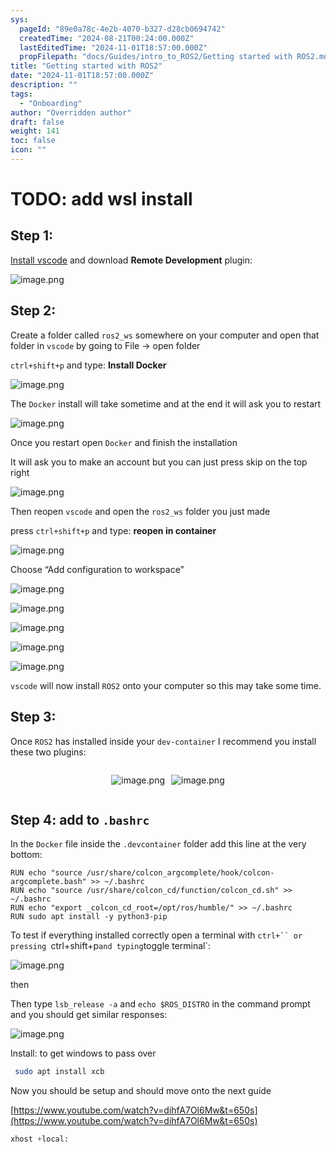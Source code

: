 ```yaml
---
sys:
  pageId: "89e0a78c-4e2b-4070-b327-d28cb0694742"
  createdTime: "2024-08-21T00:24:00.000Z"
  lastEditedTime: "2024-11-01T18:57:00.000Z"
  propFilepath: "docs/Guides/intro_to_ROS2/Getting started with ROS2.md"
title: "Getting started with ROS2"
date: "2024-11-01T18:57:00.000Z"
description: ""
tags:
  - "Onboarding"
author: "Overridden author"
draft: false
weight: 141
toc: false
icon: ""
---
```


# TODO: add wsl install

## Step 1:

[Install vscode](https://code.visualstudio.com/download) and download **Remote Development** plugin:

![image.png](https://prod-files-secure.s3.us-west-2.amazonaws.com/d518164a-d88e-44d1-a4ee-3adb3bd8bce0/efb52993-1881-4a40-b95e-6f020334f022/image.png?X-Amz-Algorithm=AWS4-HMAC-SHA256&X-Amz-Content-Sha256=UNSIGNED-PAYLOAD&X-Amz-Credential=ASIAZI2LB4662XAHH42Q%2F20250320%2Fus-west-2%2Fs3%2Faws4_request&X-Amz-Date=20250320T200859Z&X-Amz-Expires=3600&X-Amz-Security-Token=IQoJb3JpZ2luX2VjEDwaCXVzLXdlc3QtMiJGMEQCIBDUtoa8wTiLmcFjRjXykEzib%2B6MM%2B6HgQg1hmqsitj8AiAS9klzQihrziwgRTG3poDuMoyCQl2wVnRtZbeQ4%2BfNsSqIBAiV%2F%2F%2F%2F%2F%2F%2F%2F%2F%2F8BEAAaDDYzNzQyMzE4MzgwNSIM%2FNvKyz8bd%2BELC9WKKtwDCeomjykyrmGjfqCEpVEkAE%2BBNbcQAXIa%2Bnk2PqbzdpyppfY9RLaHWBybGEyWk3xhR%2BnTgMF5nS0YM4N5kkNxyYVhS1DvdTeB%2FtSlA5JImOh1O6mDOxylT18SwN0pCXsmiMRFcRib2B%2FPPwuk1Y3bRPG2h4kCU7m4UxTJiG04MhAK9KdIRr%2BVDh1%2F1s5CrFyaPnc0TUBDxWKf9AQmohl6cGbb%2F46%2BbHPe9%2B%2FKMg6g%2FpZJ9MR9NyuKQcF3mEc7PuHagG1if2TlzwfZk6Eb0xbeVXf5vJAk%2FcHT%2FzftqsRyPGUkwKpRkHCBSF7MpsG%2Bo5FcKvcvil0oynTnJ2brEjek21Cd2zNhAmKrG%2FIs8MCxQLXcWJLbftlvAPI894ZqmY6YlfEHgNt5002jgCp3W88bSITUerL6ESucKsIwB754%2F%2FHyqYSbOeImoH5g1CLyemhIry0ReIQhNbKSKhorpN6jdahupL7N%2FAQTvOprTFZv0jLc5QVfWFkEFNEeMPnp08He7ebH8hQLbhyh8DLSJx4U7EZZY8njus%2BHr2aBm8QJ4OjnBjjRHfSFlC6yzBDpIHWrUnKppf7e4pzSA4t5mMD22DX1XlYUI%2BPJJuqqM5Fbxa1%2BrXIToxV2LEMO%2FSowj%2BXxvgY6pgE%2B5wyaXaP2u1pXjBZgEz%2B4lb9Synzbu%2FXFq4V52wnur%2BZer2ZAerBRup0db2n2WPcIVymlZLkViOoDdaEMcaYAsY8d6wnrMltrYeUuGSbQmRWJC0SSz%2BrGzEQ8zdLyI5OhTf5Ki5i46lzLxbh2XvMZfkjHClCzwxeXYu%2BC5NLezo8EvqArBhYDOzorqnEpo9dlGhoX%2F%2BlcPqfLwtI0QBbCdQxhM7rE&X-Amz-Signature=f620a10dce12629039c99b95540b0a825aa16f064995fb1d750ba0f7878e6ced&X-Amz-SignedHeaders=host&x-id=GetObject)

## Step 2:

Create a folder called `ros2_ws` somewhere on your computer and open that folder in `vscode` by going to File → open folder 

`ctrl+shift+p` and type: **Install Docker**

![image.png](https://prod-files-secure.s3.us-west-2.amazonaws.com/d518164a-d88e-44d1-a4ee-3adb3bd8bce0/2269dc0e-1cd5-47ff-bceb-c04ad9b2eab0/image.png?X-Amz-Algorithm=AWS4-HMAC-SHA256&X-Amz-Content-Sha256=UNSIGNED-PAYLOAD&X-Amz-Credential=ASIAZI2LB4662XAHH42Q%2F20250320%2Fus-west-2%2Fs3%2Faws4_request&X-Amz-Date=20250320T200859Z&X-Amz-Expires=3600&X-Amz-Security-Token=IQoJb3JpZ2luX2VjEDwaCXVzLXdlc3QtMiJGMEQCIBDUtoa8wTiLmcFjRjXykEzib%2B6MM%2B6HgQg1hmqsitj8AiAS9klzQihrziwgRTG3poDuMoyCQl2wVnRtZbeQ4%2BfNsSqIBAiV%2F%2F%2F%2F%2F%2F%2F%2F%2F%2F8BEAAaDDYzNzQyMzE4MzgwNSIM%2FNvKyz8bd%2BELC9WKKtwDCeomjykyrmGjfqCEpVEkAE%2BBNbcQAXIa%2Bnk2PqbzdpyppfY9RLaHWBybGEyWk3xhR%2BnTgMF5nS0YM4N5kkNxyYVhS1DvdTeB%2FtSlA5JImOh1O6mDOxylT18SwN0pCXsmiMRFcRib2B%2FPPwuk1Y3bRPG2h4kCU7m4UxTJiG04MhAK9KdIRr%2BVDh1%2F1s5CrFyaPnc0TUBDxWKf9AQmohl6cGbb%2F46%2BbHPe9%2B%2FKMg6g%2FpZJ9MR9NyuKQcF3mEc7PuHagG1if2TlzwfZk6Eb0xbeVXf5vJAk%2FcHT%2FzftqsRyPGUkwKpRkHCBSF7MpsG%2Bo5FcKvcvil0oynTnJ2brEjek21Cd2zNhAmKrG%2FIs8MCxQLXcWJLbftlvAPI894ZqmY6YlfEHgNt5002jgCp3W88bSITUerL6ESucKsIwB754%2F%2FHyqYSbOeImoH5g1CLyemhIry0ReIQhNbKSKhorpN6jdahupL7N%2FAQTvOprTFZv0jLc5QVfWFkEFNEeMPnp08He7ebH8hQLbhyh8DLSJx4U7EZZY8njus%2BHr2aBm8QJ4OjnBjjRHfSFlC6yzBDpIHWrUnKppf7e4pzSA4t5mMD22DX1XlYUI%2BPJJuqqM5Fbxa1%2BrXIToxV2LEMO%2FSowj%2BXxvgY6pgE%2B5wyaXaP2u1pXjBZgEz%2B4lb9Synzbu%2FXFq4V52wnur%2BZer2ZAerBRup0db2n2WPcIVymlZLkViOoDdaEMcaYAsY8d6wnrMltrYeUuGSbQmRWJC0SSz%2BrGzEQ8zdLyI5OhTf5Ki5i46lzLxbh2XvMZfkjHClCzwxeXYu%2BC5NLezo8EvqArBhYDOzorqnEpo9dlGhoX%2F%2BlcPqfLwtI0QBbCdQxhM7rE&X-Amz-Signature=8f2410a5e6a468e18d5b7be5b4a4dd66851f84721d2534089a38a74860ab03a3&X-Amz-SignedHeaders=host&x-id=GetObject)

The `Docker` install will take sometime and at the end it will ask you to restart

![image.png](https://prod-files-secure.s3.us-west-2.amazonaws.com/d518164a-d88e-44d1-a4ee-3adb3bd8bce0/ed233f78-be33-4b1f-b89c-9c346c0e961e/image.png?X-Amz-Algorithm=AWS4-HMAC-SHA256&X-Amz-Content-Sha256=UNSIGNED-PAYLOAD&X-Amz-Credential=ASIAZI2LB4662XAHH42Q%2F20250320%2Fus-west-2%2Fs3%2Faws4_request&X-Amz-Date=20250320T200859Z&X-Amz-Expires=3600&X-Amz-Security-Token=IQoJb3JpZ2luX2VjEDwaCXVzLXdlc3QtMiJGMEQCIBDUtoa8wTiLmcFjRjXykEzib%2B6MM%2B6HgQg1hmqsitj8AiAS9klzQihrziwgRTG3poDuMoyCQl2wVnRtZbeQ4%2BfNsSqIBAiV%2F%2F%2F%2F%2F%2F%2F%2F%2F%2F8BEAAaDDYzNzQyMzE4MzgwNSIM%2FNvKyz8bd%2BELC9WKKtwDCeomjykyrmGjfqCEpVEkAE%2BBNbcQAXIa%2Bnk2PqbzdpyppfY9RLaHWBybGEyWk3xhR%2BnTgMF5nS0YM4N5kkNxyYVhS1DvdTeB%2FtSlA5JImOh1O6mDOxylT18SwN0pCXsmiMRFcRib2B%2FPPwuk1Y3bRPG2h4kCU7m4UxTJiG04MhAK9KdIRr%2BVDh1%2F1s5CrFyaPnc0TUBDxWKf9AQmohl6cGbb%2F46%2BbHPe9%2B%2FKMg6g%2FpZJ9MR9NyuKQcF3mEc7PuHagG1if2TlzwfZk6Eb0xbeVXf5vJAk%2FcHT%2FzftqsRyPGUkwKpRkHCBSF7MpsG%2Bo5FcKvcvil0oynTnJ2brEjek21Cd2zNhAmKrG%2FIs8MCxQLXcWJLbftlvAPI894ZqmY6YlfEHgNt5002jgCp3W88bSITUerL6ESucKsIwB754%2F%2FHyqYSbOeImoH5g1CLyemhIry0ReIQhNbKSKhorpN6jdahupL7N%2FAQTvOprTFZv0jLc5QVfWFkEFNEeMPnp08He7ebH8hQLbhyh8DLSJx4U7EZZY8njus%2BHr2aBm8QJ4OjnBjjRHfSFlC6yzBDpIHWrUnKppf7e4pzSA4t5mMD22DX1XlYUI%2BPJJuqqM5Fbxa1%2BrXIToxV2LEMO%2FSowj%2BXxvgY6pgE%2B5wyaXaP2u1pXjBZgEz%2B4lb9Synzbu%2FXFq4V52wnur%2BZer2ZAerBRup0db2n2WPcIVymlZLkViOoDdaEMcaYAsY8d6wnrMltrYeUuGSbQmRWJC0SSz%2BrGzEQ8zdLyI5OhTf5Ki5i46lzLxbh2XvMZfkjHClCzwxeXYu%2BC5NLezo8EvqArBhYDOzorqnEpo9dlGhoX%2F%2BlcPqfLwtI0QBbCdQxhM7rE&X-Amz-Signature=17236cadb9275043a953c7a164eeef6f2ef2b85b2251dcd6dd29c7cddceeabdd&X-Amz-SignedHeaders=host&x-id=GetObject)

Once you restart open `Docker` and finish the installation

It will ask you to make an account but you can just press skip on the top right

![image.png](https://prod-files-secure.s3.us-west-2.amazonaws.com/d518164a-d88e-44d1-a4ee-3adb3bd8bce0/21010ad9-1659-4fd9-9f59-9932a09b2a3d/image.png?X-Amz-Algorithm=AWS4-HMAC-SHA256&X-Amz-Content-Sha256=UNSIGNED-PAYLOAD&X-Amz-Credential=ASIAZI2LB4662XAHH42Q%2F20250320%2Fus-west-2%2Fs3%2Faws4_request&X-Amz-Date=20250320T200859Z&X-Amz-Expires=3600&X-Amz-Security-Token=IQoJb3JpZ2luX2VjEDwaCXVzLXdlc3QtMiJGMEQCIBDUtoa8wTiLmcFjRjXykEzib%2B6MM%2B6HgQg1hmqsitj8AiAS9klzQihrziwgRTG3poDuMoyCQl2wVnRtZbeQ4%2BfNsSqIBAiV%2F%2F%2F%2F%2F%2F%2F%2F%2F%2F8BEAAaDDYzNzQyMzE4MzgwNSIM%2FNvKyz8bd%2BELC9WKKtwDCeomjykyrmGjfqCEpVEkAE%2BBNbcQAXIa%2Bnk2PqbzdpyppfY9RLaHWBybGEyWk3xhR%2BnTgMF5nS0YM4N5kkNxyYVhS1DvdTeB%2FtSlA5JImOh1O6mDOxylT18SwN0pCXsmiMRFcRib2B%2FPPwuk1Y3bRPG2h4kCU7m4UxTJiG04MhAK9KdIRr%2BVDh1%2F1s5CrFyaPnc0TUBDxWKf9AQmohl6cGbb%2F46%2BbHPe9%2B%2FKMg6g%2FpZJ9MR9NyuKQcF3mEc7PuHagG1if2TlzwfZk6Eb0xbeVXf5vJAk%2FcHT%2FzftqsRyPGUkwKpRkHCBSF7MpsG%2Bo5FcKvcvil0oynTnJ2brEjek21Cd2zNhAmKrG%2FIs8MCxQLXcWJLbftlvAPI894ZqmY6YlfEHgNt5002jgCp3W88bSITUerL6ESucKsIwB754%2F%2FHyqYSbOeImoH5g1CLyemhIry0ReIQhNbKSKhorpN6jdahupL7N%2FAQTvOprTFZv0jLc5QVfWFkEFNEeMPnp08He7ebH8hQLbhyh8DLSJx4U7EZZY8njus%2BHr2aBm8QJ4OjnBjjRHfSFlC6yzBDpIHWrUnKppf7e4pzSA4t5mMD22DX1XlYUI%2BPJJuqqM5Fbxa1%2BrXIToxV2LEMO%2FSowj%2BXxvgY6pgE%2B5wyaXaP2u1pXjBZgEz%2B4lb9Synzbu%2FXFq4V52wnur%2BZer2ZAerBRup0db2n2WPcIVymlZLkViOoDdaEMcaYAsY8d6wnrMltrYeUuGSbQmRWJC0SSz%2BrGzEQ8zdLyI5OhTf5Ki5i46lzLxbh2XvMZfkjHClCzwxeXYu%2BC5NLezo8EvqArBhYDOzorqnEpo9dlGhoX%2F%2BlcPqfLwtI0QBbCdQxhM7rE&X-Amz-Signature=71d1a7bf67c538f9b040b962d518f6d29f7b8c9f970db59567030f7e51ea9452&X-Amz-SignedHeaders=host&x-id=GetObject)

Then reopen `vscode` and open the `ros2_ws` folder you just made

press `ctrl+shift+p` and type: **reopen in container**

![image.png](https://prod-files-secure.s3.us-west-2.amazonaws.com/d518164a-d88e-44d1-a4ee-3adb3bd8bce0/4e93b8c2-41ad-488c-8095-c74205196118/image.png?X-Amz-Algorithm=AWS4-HMAC-SHA256&X-Amz-Content-Sha256=UNSIGNED-PAYLOAD&X-Amz-Credential=ASIAZI2LB4662XAHH42Q%2F20250320%2Fus-west-2%2Fs3%2Faws4_request&X-Amz-Date=20250320T200859Z&X-Amz-Expires=3600&X-Amz-Security-Token=IQoJb3JpZ2luX2VjEDwaCXVzLXdlc3QtMiJGMEQCIBDUtoa8wTiLmcFjRjXykEzib%2B6MM%2B6HgQg1hmqsitj8AiAS9klzQihrziwgRTG3poDuMoyCQl2wVnRtZbeQ4%2BfNsSqIBAiV%2F%2F%2F%2F%2F%2F%2F%2F%2F%2F8BEAAaDDYzNzQyMzE4MzgwNSIM%2FNvKyz8bd%2BELC9WKKtwDCeomjykyrmGjfqCEpVEkAE%2BBNbcQAXIa%2Bnk2PqbzdpyppfY9RLaHWBybGEyWk3xhR%2BnTgMF5nS0YM4N5kkNxyYVhS1DvdTeB%2FtSlA5JImOh1O6mDOxylT18SwN0pCXsmiMRFcRib2B%2FPPwuk1Y3bRPG2h4kCU7m4UxTJiG04MhAK9KdIRr%2BVDh1%2F1s5CrFyaPnc0TUBDxWKf9AQmohl6cGbb%2F46%2BbHPe9%2B%2FKMg6g%2FpZJ9MR9NyuKQcF3mEc7PuHagG1if2TlzwfZk6Eb0xbeVXf5vJAk%2FcHT%2FzftqsRyPGUkwKpRkHCBSF7MpsG%2Bo5FcKvcvil0oynTnJ2brEjek21Cd2zNhAmKrG%2FIs8MCxQLXcWJLbftlvAPI894ZqmY6YlfEHgNt5002jgCp3W88bSITUerL6ESucKsIwB754%2F%2FHyqYSbOeImoH5g1CLyemhIry0ReIQhNbKSKhorpN6jdahupL7N%2FAQTvOprTFZv0jLc5QVfWFkEFNEeMPnp08He7ebH8hQLbhyh8DLSJx4U7EZZY8njus%2BHr2aBm8QJ4OjnBjjRHfSFlC6yzBDpIHWrUnKppf7e4pzSA4t5mMD22DX1XlYUI%2BPJJuqqM5Fbxa1%2BrXIToxV2LEMO%2FSowj%2BXxvgY6pgE%2B5wyaXaP2u1pXjBZgEz%2B4lb9Synzbu%2FXFq4V52wnur%2BZer2ZAerBRup0db2n2WPcIVymlZLkViOoDdaEMcaYAsY8d6wnrMltrYeUuGSbQmRWJC0SSz%2BrGzEQ8zdLyI5OhTf5Ki5i46lzLxbh2XvMZfkjHClCzwxeXYu%2BC5NLezo8EvqArBhYDOzorqnEpo9dlGhoX%2F%2BlcPqfLwtI0QBbCdQxhM7rE&X-Amz-Signature=78ba16f6988732339ac50c2e616712f8fdcbe841469b3a5bddabd4d8f003697f&X-Amz-SignedHeaders=host&x-id=GetObject)

Choose “Add configuration to workspace”

![image.png](https://prod-files-secure.s3.us-west-2.amazonaws.com/d518164a-d88e-44d1-a4ee-3adb3bd8bce0/9560b282-5060-4989-ba37-97e7b2c22476/image.png?X-Amz-Algorithm=AWS4-HMAC-SHA256&X-Amz-Content-Sha256=UNSIGNED-PAYLOAD&X-Amz-Credential=ASIAZI2LB4662XAHH42Q%2F20250320%2Fus-west-2%2Fs3%2Faws4_request&X-Amz-Date=20250320T200859Z&X-Amz-Expires=3600&X-Amz-Security-Token=IQoJb3JpZ2luX2VjEDwaCXVzLXdlc3QtMiJGMEQCIBDUtoa8wTiLmcFjRjXykEzib%2B6MM%2B6HgQg1hmqsitj8AiAS9klzQihrziwgRTG3poDuMoyCQl2wVnRtZbeQ4%2BfNsSqIBAiV%2F%2F%2F%2F%2F%2F%2F%2F%2F%2F8BEAAaDDYzNzQyMzE4MzgwNSIM%2FNvKyz8bd%2BELC9WKKtwDCeomjykyrmGjfqCEpVEkAE%2BBNbcQAXIa%2Bnk2PqbzdpyppfY9RLaHWBybGEyWk3xhR%2BnTgMF5nS0YM4N5kkNxyYVhS1DvdTeB%2FtSlA5JImOh1O6mDOxylT18SwN0pCXsmiMRFcRib2B%2FPPwuk1Y3bRPG2h4kCU7m4UxTJiG04MhAK9KdIRr%2BVDh1%2F1s5CrFyaPnc0TUBDxWKf9AQmohl6cGbb%2F46%2BbHPe9%2B%2FKMg6g%2FpZJ9MR9NyuKQcF3mEc7PuHagG1if2TlzwfZk6Eb0xbeVXf5vJAk%2FcHT%2FzftqsRyPGUkwKpRkHCBSF7MpsG%2Bo5FcKvcvil0oynTnJ2brEjek21Cd2zNhAmKrG%2FIs8MCxQLXcWJLbftlvAPI894ZqmY6YlfEHgNt5002jgCp3W88bSITUerL6ESucKsIwB754%2F%2FHyqYSbOeImoH5g1CLyemhIry0ReIQhNbKSKhorpN6jdahupL7N%2FAQTvOprTFZv0jLc5QVfWFkEFNEeMPnp08He7ebH8hQLbhyh8DLSJx4U7EZZY8njus%2BHr2aBm8QJ4OjnBjjRHfSFlC6yzBDpIHWrUnKppf7e4pzSA4t5mMD22DX1XlYUI%2BPJJuqqM5Fbxa1%2BrXIToxV2LEMO%2FSowj%2BXxvgY6pgE%2B5wyaXaP2u1pXjBZgEz%2B4lb9Synzbu%2FXFq4V52wnur%2BZer2ZAerBRup0db2n2WPcIVymlZLkViOoDdaEMcaYAsY8d6wnrMltrYeUuGSbQmRWJC0SSz%2BrGzEQ8zdLyI5OhTf5Ki5i46lzLxbh2XvMZfkjHClCzwxeXYu%2BC5NLezo8EvqArBhYDOzorqnEpo9dlGhoX%2F%2BlcPqfLwtI0QBbCdQxhM7rE&X-Amz-Signature=4e4f75b55fa7300c0f6ddb567ac7d57e740448a29ba51caf6d72f9f59cc834c9&X-Amz-SignedHeaders=host&x-id=GetObject)

![image.png](https://prod-files-secure.s3.us-west-2.amazonaws.com/d518164a-d88e-44d1-a4ee-3adb3bd8bce0/2ee63f81-886b-48e8-a553-dc6e5eac99e4/image.png?X-Amz-Algorithm=AWS4-HMAC-SHA256&X-Amz-Content-Sha256=UNSIGNED-PAYLOAD&X-Amz-Credential=ASIAZI2LB4662XAHH42Q%2F20250320%2Fus-west-2%2Fs3%2Faws4_request&X-Amz-Date=20250320T200859Z&X-Amz-Expires=3600&X-Amz-Security-Token=IQoJb3JpZ2luX2VjEDwaCXVzLXdlc3QtMiJGMEQCIBDUtoa8wTiLmcFjRjXykEzib%2B6MM%2B6HgQg1hmqsitj8AiAS9klzQihrziwgRTG3poDuMoyCQl2wVnRtZbeQ4%2BfNsSqIBAiV%2F%2F%2F%2F%2F%2F%2F%2F%2F%2F8BEAAaDDYzNzQyMzE4MzgwNSIM%2FNvKyz8bd%2BELC9WKKtwDCeomjykyrmGjfqCEpVEkAE%2BBNbcQAXIa%2Bnk2PqbzdpyppfY9RLaHWBybGEyWk3xhR%2BnTgMF5nS0YM4N5kkNxyYVhS1DvdTeB%2FtSlA5JImOh1O6mDOxylT18SwN0pCXsmiMRFcRib2B%2FPPwuk1Y3bRPG2h4kCU7m4UxTJiG04MhAK9KdIRr%2BVDh1%2F1s5CrFyaPnc0TUBDxWKf9AQmohl6cGbb%2F46%2BbHPe9%2B%2FKMg6g%2FpZJ9MR9NyuKQcF3mEc7PuHagG1if2TlzwfZk6Eb0xbeVXf5vJAk%2FcHT%2FzftqsRyPGUkwKpRkHCBSF7MpsG%2Bo5FcKvcvil0oynTnJ2brEjek21Cd2zNhAmKrG%2FIs8MCxQLXcWJLbftlvAPI894ZqmY6YlfEHgNt5002jgCp3W88bSITUerL6ESucKsIwB754%2F%2FHyqYSbOeImoH5g1CLyemhIry0ReIQhNbKSKhorpN6jdahupL7N%2FAQTvOprTFZv0jLc5QVfWFkEFNEeMPnp08He7ebH8hQLbhyh8DLSJx4U7EZZY8njus%2BHr2aBm8QJ4OjnBjjRHfSFlC6yzBDpIHWrUnKppf7e4pzSA4t5mMD22DX1XlYUI%2BPJJuqqM5Fbxa1%2BrXIToxV2LEMO%2FSowj%2BXxvgY6pgE%2B5wyaXaP2u1pXjBZgEz%2B4lb9Synzbu%2FXFq4V52wnur%2BZer2ZAerBRup0db2n2WPcIVymlZLkViOoDdaEMcaYAsY8d6wnrMltrYeUuGSbQmRWJC0SSz%2BrGzEQ8zdLyI5OhTf5Ki5i46lzLxbh2XvMZfkjHClCzwxeXYu%2BC5NLezo8EvqArBhYDOzorqnEpo9dlGhoX%2F%2BlcPqfLwtI0QBbCdQxhM7rE&X-Amz-Signature=8c6f2416ab3da65d79708d1830cd627e195eff6074979c0d43835f3d75afe344&X-Amz-SignedHeaders=host&x-id=GetObject)

![image.png](https://prod-files-secure.s3.us-west-2.amazonaws.com/d518164a-d88e-44d1-a4ee-3adb3bd8bce0/ae1580b2-b048-407e-aed9-b584224a7a04/image.png?X-Amz-Algorithm=AWS4-HMAC-SHA256&X-Amz-Content-Sha256=UNSIGNED-PAYLOAD&X-Amz-Credential=ASIAZI2LB4662XAHH42Q%2F20250320%2Fus-west-2%2Fs3%2Faws4_request&X-Amz-Date=20250320T200859Z&X-Amz-Expires=3600&X-Amz-Security-Token=IQoJb3JpZ2luX2VjEDwaCXVzLXdlc3QtMiJGMEQCIBDUtoa8wTiLmcFjRjXykEzib%2B6MM%2B6HgQg1hmqsitj8AiAS9klzQihrziwgRTG3poDuMoyCQl2wVnRtZbeQ4%2BfNsSqIBAiV%2F%2F%2F%2F%2F%2F%2F%2F%2F%2F8BEAAaDDYzNzQyMzE4MzgwNSIM%2FNvKyz8bd%2BELC9WKKtwDCeomjykyrmGjfqCEpVEkAE%2BBNbcQAXIa%2Bnk2PqbzdpyppfY9RLaHWBybGEyWk3xhR%2BnTgMF5nS0YM4N5kkNxyYVhS1DvdTeB%2FtSlA5JImOh1O6mDOxylT18SwN0pCXsmiMRFcRib2B%2FPPwuk1Y3bRPG2h4kCU7m4UxTJiG04MhAK9KdIRr%2BVDh1%2F1s5CrFyaPnc0TUBDxWKf9AQmohl6cGbb%2F46%2BbHPe9%2B%2FKMg6g%2FpZJ9MR9NyuKQcF3mEc7PuHagG1if2TlzwfZk6Eb0xbeVXf5vJAk%2FcHT%2FzftqsRyPGUkwKpRkHCBSF7MpsG%2Bo5FcKvcvil0oynTnJ2brEjek21Cd2zNhAmKrG%2FIs8MCxQLXcWJLbftlvAPI894ZqmY6YlfEHgNt5002jgCp3W88bSITUerL6ESucKsIwB754%2F%2FHyqYSbOeImoH5g1CLyemhIry0ReIQhNbKSKhorpN6jdahupL7N%2FAQTvOprTFZv0jLc5QVfWFkEFNEeMPnp08He7ebH8hQLbhyh8DLSJx4U7EZZY8njus%2BHr2aBm8QJ4OjnBjjRHfSFlC6yzBDpIHWrUnKppf7e4pzSA4t5mMD22DX1XlYUI%2BPJJuqqM5Fbxa1%2BrXIToxV2LEMO%2FSowj%2BXxvgY6pgE%2B5wyaXaP2u1pXjBZgEz%2B4lb9Synzbu%2FXFq4V52wnur%2BZer2ZAerBRup0db2n2WPcIVymlZLkViOoDdaEMcaYAsY8d6wnrMltrYeUuGSbQmRWJC0SSz%2BrGzEQ8zdLyI5OhTf5Ki5i46lzLxbh2XvMZfkjHClCzwxeXYu%2BC5NLezo8EvqArBhYDOzorqnEpo9dlGhoX%2F%2BlcPqfLwtI0QBbCdQxhM7rE&X-Amz-Signature=8f50ded5c774b55c96d35a276576f7c5325be1a8743defe0f4ac6f3ba45b83aa&X-Amz-SignedHeaders=host&x-id=GetObject)

![image.png](https://prod-files-secure.s3.us-west-2.amazonaws.com/d518164a-d88e-44d1-a4ee-3adb3bd8bce0/53255b28-f75e-430f-b9e3-c0ac8577e42b/image.png?X-Amz-Algorithm=AWS4-HMAC-SHA256&X-Amz-Content-Sha256=UNSIGNED-PAYLOAD&X-Amz-Credential=ASIAZI2LB4662XAHH42Q%2F20250320%2Fus-west-2%2Fs3%2Faws4_request&X-Amz-Date=20250320T200859Z&X-Amz-Expires=3600&X-Amz-Security-Token=IQoJb3JpZ2luX2VjEDwaCXVzLXdlc3QtMiJGMEQCIBDUtoa8wTiLmcFjRjXykEzib%2B6MM%2B6HgQg1hmqsitj8AiAS9klzQihrziwgRTG3poDuMoyCQl2wVnRtZbeQ4%2BfNsSqIBAiV%2F%2F%2F%2F%2F%2F%2F%2F%2F%2F8BEAAaDDYzNzQyMzE4MzgwNSIM%2FNvKyz8bd%2BELC9WKKtwDCeomjykyrmGjfqCEpVEkAE%2BBNbcQAXIa%2Bnk2PqbzdpyppfY9RLaHWBybGEyWk3xhR%2BnTgMF5nS0YM4N5kkNxyYVhS1DvdTeB%2FtSlA5JImOh1O6mDOxylT18SwN0pCXsmiMRFcRib2B%2FPPwuk1Y3bRPG2h4kCU7m4UxTJiG04MhAK9KdIRr%2BVDh1%2F1s5CrFyaPnc0TUBDxWKf9AQmohl6cGbb%2F46%2BbHPe9%2B%2FKMg6g%2FpZJ9MR9NyuKQcF3mEc7PuHagG1if2TlzwfZk6Eb0xbeVXf5vJAk%2FcHT%2FzftqsRyPGUkwKpRkHCBSF7MpsG%2Bo5FcKvcvil0oynTnJ2brEjek21Cd2zNhAmKrG%2FIs8MCxQLXcWJLbftlvAPI894ZqmY6YlfEHgNt5002jgCp3W88bSITUerL6ESucKsIwB754%2F%2FHyqYSbOeImoH5g1CLyemhIry0ReIQhNbKSKhorpN6jdahupL7N%2FAQTvOprTFZv0jLc5QVfWFkEFNEeMPnp08He7ebH8hQLbhyh8DLSJx4U7EZZY8njus%2BHr2aBm8QJ4OjnBjjRHfSFlC6yzBDpIHWrUnKppf7e4pzSA4t5mMD22DX1XlYUI%2BPJJuqqM5Fbxa1%2BrXIToxV2LEMO%2FSowj%2BXxvgY6pgE%2B5wyaXaP2u1pXjBZgEz%2B4lb9Synzbu%2FXFq4V52wnur%2BZer2ZAerBRup0db2n2WPcIVymlZLkViOoDdaEMcaYAsY8d6wnrMltrYeUuGSbQmRWJC0SSz%2BrGzEQ8zdLyI5OhTf5Ki5i46lzLxbh2XvMZfkjHClCzwxeXYu%2BC5NLezo8EvqArBhYDOzorqnEpo9dlGhoX%2F%2BlcPqfLwtI0QBbCdQxhM7rE&X-Amz-Signature=0686996eb5ef4f9547406a52f0d6ca922b522bf370d81630fbccf592e16d09ea&X-Amz-SignedHeaders=host&x-id=GetObject)

![image.png](https://prod-files-secure.s3.us-west-2.amazonaws.com/d518164a-d88e-44d1-a4ee-3adb3bd8bce0/7c562767-5af9-4ffb-97d1-327bcdf4ee00/image.png?X-Amz-Algorithm=AWS4-HMAC-SHA256&X-Amz-Content-Sha256=UNSIGNED-PAYLOAD&X-Amz-Credential=ASIAZI2LB4662XAHH42Q%2F20250320%2Fus-west-2%2Fs3%2Faws4_request&X-Amz-Date=20250320T200859Z&X-Amz-Expires=3600&X-Amz-Security-Token=IQoJb3JpZ2luX2VjEDwaCXVzLXdlc3QtMiJGMEQCIBDUtoa8wTiLmcFjRjXykEzib%2B6MM%2B6HgQg1hmqsitj8AiAS9klzQihrziwgRTG3poDuMoyCQl2wVnRtZbeQ4%2BfNsSqIBAiV%2F%2F%2F%2F%2F%2F%2F%2F%2F%2F8BEAAaDDYzNzQyMzE4MzgwNSIM%2FNvKyz8bd%2BELC9WKKtwDCeomjykyrmGjfqCEpVEkAE%2BBNbcQAXIa%2Bnk2PqbzdpyppfY9RLaHWBybGEyWk3xhR%2BnTgMF5nS0YM4N5kkNxyYVhS1DvdTeB%2FtSlA5JImOh1O6mDOxylT18SwN0pCXsmiMRFcRib2B%2FPPwuk1Y3bRPG2h4kCU7m4UxTJiG04MhAK9KdIRr%2BVDh1%2F1s5CrFyaPnc0TUBDxWKf9AQmohl6cGbb%2F46%2BbHPe9%2B%2FKMg6g%2FpZJ9MR9NyuKQcF3mEc7PuHagG1if2TlzwfZk6Eb0xbeVXf5vJAk%2FcHT%2FzftqsRyPGUkwKpRkHCBSF7MpsG%2Bo5FcKvcvil0oynTnJ2brEjek21Cd2zNhAmKrG%2FIs8MCxQLXcWJLbftlvAPI894ZqmY6YlfEHgNt5002jgCp3W88bSITUerL6ESucKsIwB754%2F%2FHyqYSbOeImoH5g1CLyemhIry0ReIQhNbKSKhorpN6jdahupL7N%2FAQTvOprTFZv0jLc5QVfWFkEFNEeMPnp08He7ebH8hQLbhyh8DLSJx4U7EZZY8njus%2BHr2aBm8QJ4OjnBjjRHfSFlC6yzBDpIHWrUnKppf7e4pzSA4t5mMD22DX1XlYUI%2BPJJuqqM5Fbxa1%2BrXIToxV2LEMO%2FSowj%2BXxvgY6pgE%2B5wyaXaP2u1pXjBZgEz%2B4lb9Synzbu%2FXFq4V52wnur%2BZer2ZAerBRup0db2n2WPcIVymlZLkViOoDdaEMcaYAsY8d6wnrMltrYeUuGSbQmRWJC0SSz%2BrGzEQ8zdLyI5OhTf5Ki5i46lzLxbh2XvMZfkjHClCzwxeXYu%2BC5NLezo8EvqArBhYDOzorqnEpo9dlGhoX%2F%2BlcPqfLwtI0QBbCdQxhM7rE&X-Amz-Signature=ca735318ca9cb546e8dddd052b73c3d03e8984fdd725a5a3be35ab23ddc2e9f1&X-Amz-SignedHeaders=host&x-id=GetObject)

`vscode` will now install `ROS2` onto your computer so this may take some time.

## Step 3:

Once `ROS2` has installed inside your `dev-container` I recommend you install these two plugins:

<div style="display: flex;flex-direction: row; column-gap:10px; max-width: 630px;justify-content: center;">
<div>

![image.png](https://prod-files-secure.s3.us-west-2.amazonaws.com/d518164a-d88e-44d1-a4ee-3adb3bd8bce0/3fc3d550-5a54-4ba1-ba6b-faa01cdb7369/image.png?X-Amz-Algorithm=AWS4-HMAC-SHA256&X-Amz-Content-Sha256=UNSIGNED-PAYLOAD&X-Amz-Credential=ASIAZI2LB4666BIUMUO6%2F20250320%2Fus-west-2%2Fs3%2Faws4_request&X-Amz-Date=20250320T200901Z&X-Amz-Expires=3600&X-Amz-Security-Token=IQoJb3JpZ2luX2VjEDwaCXVzLXdlc3QtMiJHMEUCIA3Qoxggmo8%2B0ur6HA8SClfZEod3nN7Pe467Bff%2BHCiSAiEAtJU0yPGhUXs6jLQpTPfPtRGMS2H4gEZhK9ZmUVxslKsqiAQIlf%2F%2F%2F%2F%2F%2F%2F%2F%2F%2FARAAGgw2Mzc0MjMxODM4MDUiDDzsEOpW7vOzjfTQ%2BCrcAxcpp0z7GlRcWqSQDK70NB8hh56TSMXXsXcRimxZkkOUsDaLp7qFwlnTwYyi20AcosCaEkTzt5dj6BtOPYvUjwHAve2pg9VQBoYBk19VeSiETlfrQIJ4ZdzbxVKsB2buZQovyW8yPVS8Qs%2BrVE3FjZwuUS2h%2FD6bFiCjbCi8cJjFW7OTm2GKr0Ue%2F%2FNxNsfIMgEzZIRp2BHyq0CE%2FDnUDA72qnFa%2FAegNnWrwYgO7nQAx1ob0fqOly5B8rUSxcXVBvi2aZW%2FgDuSoS8gUKO8xlNP0MC2ELFVPDTxFr3yWy6Pe7nf7Ecd7VTP6K%2B0N3jbm0RdQ1s9XSowHuchEnqJczdT9kg58CKcWtBwBebi86YWj7G5MXuBvcSbG6w42l5X48F1ahJJjU64O3ZGAroEaej5E14nSswdyQJWuBj6L4euF4g%2FwYG7X8Qfdcj0hLtFPI0R8OHYHNnAq5EmaeeKNQQHLRVfGZpxAHOTW7NMFAjsgSmAFDoDNIdc7zyenxTqkUfWD92hq9PECIuGOGm5LTuAH0lpEbFToZgjlHQCL3735%2F%2FvHxPJfwlYjSUqxcVFGZ7NiVvJV1FZSnPMaaDcBPs3nuGTyGu7NUe1zReyAfS9xnYqsRT%2Ff6%2Bgk%2BWHML3k8b4GOqUB15ttdTGKShTWqs2C8jc96RmUyKT8izhSupUUw6H2RSFf6RGOj5iQDiLSFFLpOwfdyn6WHsahzWu5puADw5eV20fMlAre98HVfQpxIABpaZ8qTPPvnuFVuyiWdnO0xFjDYTlJB02Q1c8aFoCUJa6MRDFJu7Vk%2B9iORjTVGrC2yofZ6eBOA6mCup0naB0i22JI54qQEm6aSzjbjpitmlITj4VOo3%2Fc&X-Amz-Signature=b08ead3bcf106b8d8e81fed78d8eaf7e2ff149b9b9e8236cd6c0278c4699b07b&X-Amz-SignedHeaders=host&x-id=GetObject)

</div>
<div>

![image.png](https://prod-files-secure.s3.us-west-2.amazonaws.com/d518164a-d88e-44d1-a4ee-3adb3bd8bce0/d994cc66-13c2-4093-a5a3-f84cf4601a82/image.png?X-Amz-Algorithm=AWS4-HMAC-SHA256&X-Amz-Content-Sha256=UNSIGNED-PAYLOAD&X-Amz-Credential=ASIAZI2LB4664XPZBPX6%2F20250320%2Fus-west-2%2Fs3%2Faws4_request&X-Amz-Date=20250320T200901Z&X-Amz-Expires=3600&X-Amz-Security-Token=IQoJb3JpZ2luX2VjEDwaCXVzLXdlc3QtMiJHMEUCIQDODqj6aFe192b8o2ko7AEAdv2MAHa6EpW7iwGqokbBGgIgEF1swZHLRPIKKTp%2B0f08sxnRsIspa%2BTYaDypee3mn48qiAQIlf%2F%2F%2F%2F%2F%2F%2F%2F%2F%2FARAAGgw2Mzc0MjMxODM4MDUiDNf0PxpAIP8OiSLERSrcA6b62T%2B1rXi9tLumVErpGR6rOKPcOeMjonRHcFDkE0jArpwKhE7mMyc77FeIZL3Q4L5uTItEFWDYmgtx8cA%2FXj21lVtLS5WFieGHGvTLo%2FFE0jUdqYB0u68QCPVZ5OfVpclpA4HzeIj8jvFbTkAHXZoZTzv5Q%2F4RTXasQ1qseLd9TW3DrqO9CXPM1Phs8QxKMExodRFp4UCDQX%2FuqIoyPPrwCNak0RVz418slFLEqV9x8Zl6z8PCGz3ArnwOa1n2LA7172xH9gOkAB6gEoa%2FrG8Vv6en8w69p8sMWTKx%2B0zw1Bcp4UETklHVBqueAx%2FGkKJotuB9DlzUDVb8e4BrAZmTYyj6JeS8aP%2FTnC1pJ9cYqtzAoynOlK3zW74il0wx1V8kQs1%2B6n7ddIB7vrLzUxUXIW1a2XSbHda914q7trjJThLJ82TiyuizEQFJWJ7E%2Btw1FiHNGHYN7lmtpFgXLTgI1z2%2Fe9bAJm5CiXnSHcKBhPnrQPJ7gjEnAYFyg54sK5rxA0jDMkE7EvZYxIx%2BB0RGILho7XPtmj1OvVXNd5GCSmjV9EP7weoEwMeXd8G%2FmlhMnfy1Ub%2BEGolAWyqGzseIEGPxnGqhzRkolDrEPFBouoHdjapQUhsl0VMDMKnk8b4GOqUBByh6lvIvB8CGlGVIfoJP%2BZyolRX23qPFtLA%2FqSQQYuHcg%2BkSOJ2HgUh2z%2FbgHonO9CjhAtvW1dc7kxVnY4dj7FEFGVywUTX%2FaIkgNYIt9VjK13a2e4ohHEqw8qn0z6PJ%2F3up4ehFF%2BRZ4mQDkVw0%2BHSD9k60FlsZG4eNW%2BMNdc8AfPWxjt%2Bq4U6SfszYkGp26YPJ3S8MPG5u9LiQgO%2BabZC%2Bp%2FBq&X-Amz-Signature=69851598630d759179d4edfe5003ff72bd471deb9413d832c8a335e958723b10&X-Amz-SignedHeaders=host&x-id=GetObject)

</div>
</div>

## Step 4: add to `.bashrc`

In the `Docker` file inside the `.devcontainer` folder add this line at the very bottom: 

```docker
RUN echo "source /usr/share/colcon_argcomplete/hook/colcon-argcomplete.bash" >> ~/.bashrc
RUN echo "source /usr/share/colcon_cd/function/colcon_cd.sh" >> ~/.bashrc
RUN echo "export _colcon_cd_root=/opt/ros/humble/" >> ~/.bashrc
RUN sudo apt install -y python3-pip 
```

To test if everything installed correctly open a terminal with `ctrl+`` or pressing `ctrl+shift+p` and typing `toggle terminal`:

![image.png](https://prod-files-secure.s3.us-west-2.amazonaws.com/d518164a-d88e-44d1-a4ee-3adb3bd8bce0/6a4943d8-b04e-4c02-9a58-775f3384d1a5/image.png?X-Amz-Algorithm=AWS4-HMAC-SHA256&X-Amz-Content-Sha256=UNSIGNED-PAYLOAD&X-Amz-Credential=ASIAZI2LB4662XAHH42Q%2F20250320%2Fus-west-2%2Fs3%2Faws4_request&X-Amz-Date=20250320T200859Z&X-Amz-Expires=3600&X-Amz-Security-Token=IQoJb3JpZ2luX2VjEDwaCXVzLXdlc3QtMiJGMEQCIBDUtoa8wTiLmcFjRjXykEzib%2B6MM%2B6HgQg1hmqsitj8AiAS9klzQihrziwgRTG3poDuMoyCQl2wVnRtZbeQ4%2BfNsSqIBAiV%2F%2F%2F%2F%2F%2F%2F%2F%2F%2F8BEAAaDDYzNzQyMzE4MzgwNSIM%2FNvKyz8bd%2BELC9WKKtwDCeomjykyrmGjfqCEpVEkAE%2BBNbcQAXIa%2Bnk2PqbzdpyppfY9RLaHWBybGEyWk3xhR%2BnTgMF5nS0YM4N5kkNxyYVhS1DvdTeB%2FtSlA5JImOh1O6mDOxylT18SwN0pCXsmiMRFcRib2B%2FPPwuk1Y3bRPG2h4kCU7m4UxTJiG04MhAK9KdIRr%2BVDh1%2F1s5CrFyaPnc0TUBDxWKf9AQmohl6cGbb%2F46%2BbHPe9%2B%2FKMg6g%2FpZJ9MR9NyuKQcF3mEc7PuHagG1if2TlzwfZk6Eb0xbeVXf5vJAk%2FcHT%2FzftqsRyPGUkwKpRkHCBSF7MpsG%2Bo5FcKvcvil0oynTnJ2brEjek21Cd2zNhAmKrG%2FIs8MCxQLXcWJLbftlvAPI894ZqmY6YlfEHgNt5002jgCp3W88bSITUerL6ESucKsIwB754%2F%2FHyqYSbOeImoH5g1CLyemhIry0ReIQhNbKSKhorpN6jdahupL7N%2FAQTvOprTFZv0jLc5QVfWFkEFNEeMPnp08He7ebH8hQLbhyh8DLSJx4U7EZZY8njus%2BHr2aBm8QJ4OjnBjjRHfSFlC6yzBDpIHWrUnKppf7e4pzSA4t5mMD22DX1XlYUI%2BPJJuqqM5Fbxa1%2BrXIToxV2LEMO%2FSowj%2BXxvgY6pgE%2B5wyaXaP2u1pXjBZgEz%2B4lb9Synzbu%2FXFq4V52wnur%2BZer2ZAerBRup0db2n2WPcIVymlZLkViOoDdaEMcaYAsY8d6wnrMltrYeUuGSbQmRWJC0SSz%2BrGzEQ8zdLyI5OhTf5Ki5i46lzLxbh2XvMZfkjHClCzwxeXYu%2BC5NLezo8EvqArBhYDOzorqnEpo9dlGhoX%2F%2BlcPqfLwtI0QBbCdQxhM7rE&X-Amz-Signature=5cd37f4f2210092dccac491aa4022eb7dcb84071bc26623b84df4b7815369855&X-Amz-SignedHeaders=host&x-id=GetObject)

then 

Then type `lsb_release -a` and `echo $ROS_DISTRO` in the command prompt and you should get similar responses:

![image.png](https://prod-files-secure.s3.us-west-2.amazonaws.com/d518164a-d88e-44d1-a4ee-3adb3bd8bce0/3e635dec-a805-4e85-8b9e-d000e5b71a4e/image.png?X-Amz-Algorithm=AWS4-HMAC-SHA256&X-Amz-Content-Sha256=UNSIGNED-PAYLOAD&X-Amz-Credential=ASIAZI2LB4662XAHH42Q%2F20250320%2Fus-west-2%2Fs3%2Faws4_request&X-Amz-Date=20250320T200859Z&X-Amz-Expires=3600&X-Amz-Security-Token=IQoJb3JpZ2luX2VjEDwaCXVzLXdlc3QtMiJGMEQCIBDUtoa8wTiLmcFjRjXykEzib%2B6MM%2B6HgQg1hmqsitj8AiAS9klzQihrziwgRTG3poDuMoyCQl2wVnRtZbeQ4%2BfNsSqIBAiV%2F%2F%2F%2F%2F%2F%2F%2F%2F%2F8BEAAaDDYzNzQyMzE4MzgwNSIM%2FNvKyz8bd%2BELC9WKKtwDCeomjykyrmGjfqCEpVEkAE%2BBNbcQAXIa%2Bnk2PqbzdpyppfY9RLaHWBybGEyWk3xhR%2BnTgMF5nS0YM4N5kkNxyYVhS1DvdTeB%2FtSlA5JImOh1O6mDOxylT18SwN0pCXsmiMRFcRib2B%2FPPwuk1Y3bRPG2h4kCU7m4UxTJiG04MhAK9KdIRr%2BVDh1%2F1s5CrFyaPnc0TUBDxWKf9AQmohl6cGbb%2F46%2BbHPe9%2B%2FKMg6g%2FpZJ9MR9NyuKQcF3mEc7PuHagG1if2TlzwfZk6Eb0xbeVXf5vJAk%2FcHT%2FzftqsRyPGUkwKpRkHCBSF7MpsG%2Bo5FcKvcvil0oynTnJ2brEjek21Cd2zNhAmKrG%2FIs8MCxQLXcWJLbftlvAPI894ZqmY6YlfEHgNt5002jgCp3W88bSITUerL6ESucKsIwB754%2F%2FHyqYSbOeImoH5g1CLyemhIry0ReIQhNbKSKhorpN6jdahupL7N%2FAQTvOprTFZv0jLc5QVfWFkEFNEeMPnp08He7ebH8hQLbhyh8DLSJx4U7EZZY8njus%2BHr2aBm8QJ4OjnBjjRHfSFlC6yzBDpIHWrUnKppf7e4pzSA4t5mMD22DX1XlYUI%2BPJJuqqM5Fbxa1%2BrXIToxV2LEMO%2FSowj%2BXxvgY6pgE%2B5wyaXaP2u1pXjBZgEz%2B4lb9Synzbu%2FXFq4V52wnur%2BZer2ZAerBRup0db2n2WPcIVymlZLkViOoDdaEMcaYAsY8d6wnrMltrYeUuGSbQmRWJC0SSz%2BrGzEQ8zdLyI5OhTf5Ki5i46lzLxbh2XvMZfkjHClCzwxeXYu%2BC5NLezo8EvqArBhYDOzorqnEpo9dlGhoX%2F%2BlcPqfLwtI0QBbCdQxhM7rE&X-Amz-Signature=b29412a6bd9301c2529a1db558cb4f5f41ab8d76468c25f43fe58b17fc0a4f3c&X-Amz-SignedHeaders=host&x-id=GetObject)

Install:  to get windows to pass over

```bash
 sudo apt install xcb
```

Now you should be setup and should move onto the next guide 

[https://www.youtube.com/watch?v=dihfA7Ol6Mw&t=650s](https://www.youtube.com/watch?v=dihfA7Ol6Mw&t=650s)

```python
xhost +local:
```
